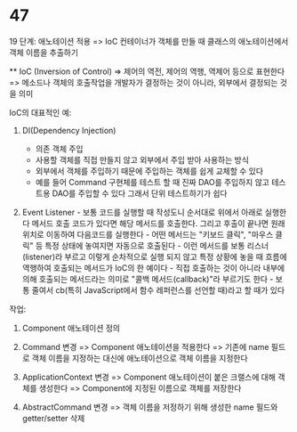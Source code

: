 # 47

19 단계: 애노테이션 적용
=> IoC 컨테이너가 객체를 만들 때 클래스의 애노테이션에서 객체 이름을 추출하기

** IoC (Inversion of Control)
=> 제어의 역전, 제어의 역행, 역제어 등으로 표현한다
=> 메소드나 객체의 호출작업을 개발자가 결정하는 것이 아니라, 외부에서 결정되는 것을 의미

IoC의 대표적인 예:
 1) DI(Dependency Injection)
    - 의존 객체 주입
    - 사용할 객체를 직접 만들지 않고 외부에서 주입 받아 사용하는 방식
    - 외부에서 객체를 주입하기 때문에 주입하는 객체를 쉽게 교체할 수 있다
    - 예를 들어 Command 구현체를 테스트 할 때 진짜 DAO를 주입하지 않고
      테스트용 DAO를 주입할 수 있다
      그래서 단위 테스트하기가 쉽다
      
  2) Event Listener
    - 보통 코드를 실행할 때 작성도니 순서대로 위에서 아래로 실행한다
      메서드 호출 코드가 있다면 해당 메서드를 호출한다. 그리고 후출이 끝나면 원래 위치로 이동하여 다음코드를 실행한다
    - 어떤 메서드는 "키보드 클릭", "마우스 클릭" 등 특정 상태에 놓여지면 자동으로 호출된다
    - 이런 메서드를 보통 리스너(listener)라 부르고
      이렇게 순차적으로 실행 되지 않고 특정 상황에 놓을 때 흐름에 역행하여 호출되는 메서드가 IoC의 한 예이다
    - 직접 호출하는 것이 아니라 내부에 의해 호출되는 메서드라는 의미로
      "콜백 메서드(callback)"라 부르기도 한다
    - 보통 줄여서 cb(특히 JavaScript에서 함수 레퍼런스를 선언할 때)라고 할 때가 있다

작업:
1) Component 애노테이션 정의
 
2) Command 변경 
  => Component 애노테이션을 적용한다
  => 기존에 name 필드로 객체 이름을 지정하는 대신에 애노테이션으로 객체 이름을 지정한다
  
3) ApplicationContext 변경 
  => Component 애노테이션이 붙은 크랠스에 대해 객체를 생성한다
  => Component에 지정된 이름으로 객체를 저장한다

4) AbstractCommand 변경
  => 객체 이름을 저정하기 위해 생성한 name 필드와 getter/setter 삭제
  
  
  
  
